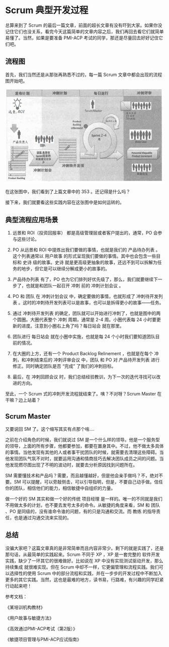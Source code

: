 # Scrum 典型开发过程

总算来到了 Scrum 的最后一篇文章，前面的超长文章有没有吓到大家。如果你没记住它们也没关系，看完今天这篇简单的文章内容之后，我们再回去看它们就简单易懂了。当然，如果是要准备 PMI-ACP 考试的同学，那还是尽量回去好好记住它们吧。

## 流程图

首先，我们当然还是从那张再熟悉不过的，每一篇 Scrum 文章中都会出现的流程图开始吧。

![./img/261.png](./img/261.png)

在这张图中，我们看到了上篇文章中的 353 。还记得是什么吗？

接下来，我们就要看这些实践内容在这张图中是如何运转的。

## 典型流程应用场景

1. 远景和 ROI（投资回报率） 都是高级管理层或者客户提出的，通常，PO 会参与这些讨论。

2. PO 从远景和 ROI 中提炼出我们要做的事情，也就是我们的 产品待办列表 。这个列表通常以 用户故事 的形式呈现我们要做的事情。其中也会包含一些目标和 史诗 级的故事。史诗 就是更高级更抽象的故事，还远不到可以拆解为任务的地步，但它是可以继续分解成更小的故事的。

3. 产品待办列表 有了，PO 也为它们排列好优先级了，那么，我们就要继续下一步了，也就是和团队一起召开 冲刺 前的 冲刺计划会议 。

4. PO 和 团队 在 冲刺计划会议 中，确定要做的事情，也就形成了 冲刺待开发列表 。这时的冲刺待开发列表可以是故事，也可以是拆得更小的故事——任务。

5. 通过 冲刺待开发列表 的确定，团队就可以开始进行冲刺了，也就是图中的两个圆圈。大圈代表整个 冲刺 周期，通常是 2-4 周。小圈代表每 24 小时要更新的进度。注意到小圈右上角了吗？每日站会 就在那里。

6. 团队进行 每日站会 就在小圈中实施，也就是每 24 个小时我们要知道团队目前的情况。

7. 在大圈的上方，还有一个 Product Backlog Relinement ，也就是在每个 冲刺，和冲刺结束后的 冲刺评审会议 中，团队 和 PO 对 产品待开发列表 进行修正。同时确定团队是否 “完成” 了我们的冲刺目标。

8. 最后，在 冲刺回顾会议 时，我们总结经验教训，为下一次的迭代寻找可以改进的方向。

至此，一个 Scrum 式的冲刺开发流程就结束了。咦？不对呀？Scrum Master 在干嘛？边上站着？

## Scrum Master

又要说回 SM 了。这个缩写其实有点那个啥....

之前在介绍角色的时候，我们就说过 SM 是一个什么样的领导。他是一个服务型的领导，上面的所有步骤，他都要参加，都要在置身其中。不过，他不做太多具体的事情。当他发现有其他的人或者事干扰团队的时候，就需要去清理这些障碍。当他发现团队气氛不对时，就要运用沟通和情商技巧去解决团队成员之间的问题。当他发现燃尽图出现了不明的波动时，就要去分析原因找到问题所在。

SM 需要懂技术和产品吗？需要，而且越懂越好，但是他会亲手做吗？不，绝对不要。SM 可以提醒，可以旁敲侧击，可以引导指明，但是，不要自己动手做。信任你的团队，相信他们的能力，相信敏捷中自组织的力量。

做一个好的 SM 其实和做一个好的传统 项目经理 是一样的。唯一的不同就是我们不用做太多的计划，也不要去发号太多的命令。从敏捷的角度来看，SM 和 团队 、PO 是同级的，没有谁命令谁的问题，有的只是沟通和交流。而 教练 的指导责任，也是通过沟通交流来实现的。

## 总结

没骗大家吧？这篇文章真的是非常简单而且内容非常少。剩下的就是实践了，还是那句话，从最简单的实践起来。Scrum 不同于 XP ，XP 是一套完整的 软件开发 实践，缺少了一环其它的很难做好。比如说在 XP 中没有实现测试驱动开发，那么 持续集成 就很难实现。但在 Scrum 中却不一样，它更偏管理和流程实践。我们可以选择性的使用 Scrum 中的部分流程和实践，并在一步步的开发过程中不断加入更多的其它实践。当然，这也是最难的地方，读书易，行路难，有兴趣的同学赶紧行动起来吧！

参考文档：

《某培训机构教材》

《用户故事与敏捷方法》

《高效通过PMI-ACP考试（第2版）》

《敏捷项目管理与PMI-ACP应试指南》

